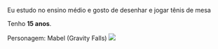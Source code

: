 Eu estudo no ensino médio e gosto de desenhar e jogar tênis de mesa

Tenho **15 anos**.

Personagem: Mabel (Gravity Falls)
![](https://media.tenor.com/cfEiI5k39qkAAAAC/mabel-gravity-falls.gif)
